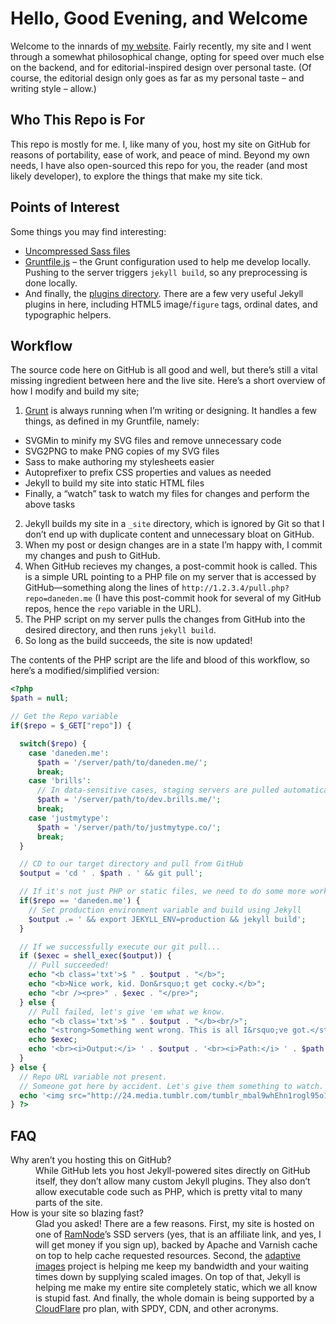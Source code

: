 # Hello, Good Evening, and Welcome
Welcome to the innards of [my website](http://daneden.me). Fairly recently, my site and I went through a somewhat philosophical change, opting for speed over much else on the backend, and for editorial-inspired design over personal taste. (Of course, the editorial design only goes as far as my personal taste – and writing style – allow.)

## Who This Repo is For
This repo is mostly for me. I, like many of you, host my site on GitHub for reasons of portability, ease of work, and peace of mind. Beyond my own needs, I have also open-sourced this repo for you, the reader (and most likely developer), to explore the things that make my site tick.

## Points of Interest
Some things you may find interesting:

- [Uncompressed Sass files](https://github.com/daneden/daneden.me/tree/master/_assets/scss)
- [Gruntfile.js](https://github.com/daneden/daneden.me/blob/master/Gruntfile.js) – the Grunt configuration used to help me develop locally. Pushing to the server triggers `jekyll build`, so any preprocessing is done locally.
- And finally, the [plugins directory](https://github.com/daneden/daneden.me/tree/master/_plugins). There are a few very useful Jekyll plugins in here, including HTML5 image/`figure` tags, ordinal dates, and typographic helpers.

## Workflow
The source code here on GitHub is all good and well, but there’s still a vital missing ingredient between here and the live site. Here’s a short overview of how I modify and build my site;

1. [Grunt](http://gruntjs.com) is always running when I’m writing or designing. It handles a few things, as defined in my Gruntfile, namely:
  - SVGMin to minify my SVG files and remove unnecessary code
  - SVG2PNG to make PNG copies of my SVG files
  - Sass to make authoring my stylesheets easier
  - Autoprefixer to prefix CSS properties and values as needed
  - Jekyll to build my site into static HTML files
  - Finally, a “watch” task to watch my files for changes and perform the above tasks
2. Jekyll builds my site in a `_site` directory, which is ignored by Git so that I don’t end up with duplicate content and unnecessary bloat on GitHub.
3. When my post or design changes are in a state I’m happy with, I commit my changes and push to GitHub.
4. When GitHub recieves my changes, a post-commit hook is called. This is a simple URL pointing to a PHP file on my server that is accessed by GitHub—something along the lines of `http://1.2.3.4/pull.php?repo=daneden.me` (I have this post-commit hook for several of my GitHub repos, hence the `repo` variable in the URL).
5. The PHP script on my server pulls the changes from GitHub into the desired directory, and then runs `jekyll build`.
6. So long as the build succeeds, the site is now updated!

The contents of the PHP script are the life and blood of this workflow, so here’s a modified/simplified version:

```php
<?php
$path = null;

// Get the Repo variable
if($repo = $_GET["repo"]) {

  switch($repo) {
    case 'daneden.me':
      $path = '/server/path/to/daneden.me/';
      break;
    case 'brills':
      // In data-sensitive cases, staging servers are pulled automatically, but production pulls are done manually
      $path = '/server/path/to/dev.brills.me/';
      break;
    case 'justmytype':
      $path = '/server/path/to/justmytype.co/';
      break;
  }

  // CD to our target directory and pull from GitHub
  $output = 'cd ' . $path . ' && git pull';

  // If it's not just PHP or static files, we need to do some more work
  if($repo == 'daneden.me') {
    // Set production environment variable and build using Jekyll
    $output .= ' && export JEKYLL_ENV=production && jekyll build';
  }

  // If we successfully execute our git pull...
  if ($exec = shell_exec($output)) {
    // Pull succeeded!
    echo "<b class='txt'>$ " . $output . "</b>";
    echo "<b>Nice work, kid. Don&rsquo;t get cocky.</b>";
    echo "<br /><pre>" . $exec . "</pre>";
  } else {
    // Pull failed, let's give 'em what we know.
    echo "<b class='txt'>$ " . $output . "</b><br/>";
    echo "<strong>Something went wrong. This is all I&rsquo;ve got.</strong><br>";
    echo $exec;
    echo '<br><i>Output:</i> ' . $output . '<br><i>Path:</i> ' . $path . '<br><i>Repo:</i> ' . $repo;
  }
} else {
  // Repo URL variable not present.
  // Someone got here by accident. Let's give them something to watch.
  echo '<img src="http://24.media.tumblr.com/tumblr_mbal9whEhn1rogl95o1_500.gif" alt="Nothing to see here.">';
} ?>
```

## FAQ

<dl>
  <dt>Why aren’t you hosting this on GitHub?</dt>
  <dd>While GitHub lets you host Jekyll-powered sites directly on GitHub itself, they don’t allow many custom Jekyll plugins. They also don’t allow executable code such as PHP, which is pretty vital to many parts of the site.</dd>

  <dt>How is your site so blazing fast?</dt>
  <dd>Glad you asked! There are a few reasons. First, my site is hosted on one of <a href="https://clientarea.ramnode.com/aff.php?aff=088">RamNode</a>’s SSD servers (yes, that is an affiliate link, and yes, I will get money if you sign up), backed by Apache and Varnish cache on top to help cache requested resources. Second, the <a href="http://adaptive-images.com">adaptive images</a> project is helping me keep my bandwidth and your waiting times down by supplying scaled images. On top of that, Jekyll is helping me make my entire site completely static, which we all know is stupid fast. And finally, the whole domain is being supported by a <a href="https://www.cloudflare.com">CloudFlare</a> pro plan, with SPDY, CDN, and other acronyms.</dd>
</dl>
